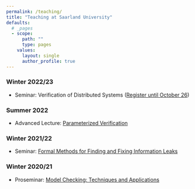 ```yaml
---
permalink: /teaching/
title: "Teaching at Saarland University"
defaults:
  # _pages
  - scope:
      path: ""
      type: pages
    values:
      layout: single
      author_profile: true
---
```


### Winter 2022/23
* Seminar: Verification of Distributed Systems ([Register until October 26](https://seminars.cs.uni-saarland.de/seminars2223))

### Summer 2022
* Advanced Lecture: [Parameterized Verification](https://cms.cispa.saarland/pv22)

### Winter 2021/22
* Seminar: [Formal Methods for Finding and Fixing Information Leaks](https://cms.cispa.saarland/fmssem_2122/)

### Winter 2020/21
* Proseminar: [Model Checking: Techniques and Applications](https://cms.cispa.saarland/mcprosem)
